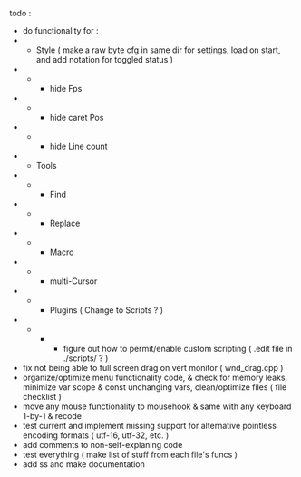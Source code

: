 todo :
- do functionality for :
- - Style ( make a raw byte cfg in same dir for settings, load on start, and add notation for toggled status )
- - - hide Fps
- - - hide caret Pos
- - - hide Line count
- - Tools
- - - Find
- - - Replace
- - - Macro
- - - multi-Cursor
- - - Plugins ( Change to Scripts ? )
- - - - figure out how to permit/enable custom scripting ( .edit file in ./scripts/ ? )
- fix not being able to full screen drag on vert monitor ( wnd_drag.cpp )
- organize/optimize menu functionality code, & check for memory leaks, minimize var scope & const unchanging vars, clean/optimize files ( file checklist )
- move any mouse functionality to mousehook & same with any keyboard 1-by-1 & recode
- test current and implement missing support for alternative pointless encoding formats ( utf-16, utf-32, etc. )
- add comments to non-self-explaning code
- test everything ( make list of stuff from each file's funcs )
- add ss and make documentation
